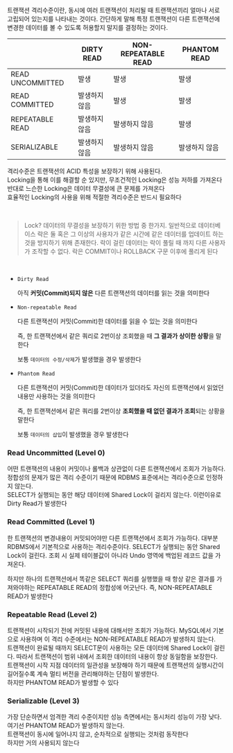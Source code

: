 트랜잭션 격리수준이란, 동시에 여러 트랜잭션이 처리될 때 트랜잭션끼리 얼마나 서로 고립되어 있는지를 나타내는 것이다. 간단하게 말해 특정 트랜잭션이 다른 트랜잭션에 변경한 데이터를 볼 수 있도록 허용할지 말지를 결정하는 것이다.

|  | DIRTY READ | NON-REPEATABLE READ | PHANTOM READ |
| --- | --- | --- | --- |
| READ UNCOMMITTED | 발생 | 발생 | 발생 |
| READ COMMITTED | 발생하지 않음 | 발생 | 발생 |
| REPEATABLE READ | 발생하지 않음 | 발생하지 않음 | 발생 |
| SERIALIZABLE | 발생하지 않음 | 발생하지 않음 | 발생하지 않음 |

격리수준은 트랜잭션의 ACID 특성을 보장하기 위해 사용된다.  
Locking을 통해 이를 해결할 순 있지만, 무조건적인 Locking은 성능 저하를 가져온다  
반대로 느슨한 Locking은 데이터 무결성에 큰 문제를 가져온다  
효율적인 Locking의 사용을 위해 적절한 격리수준은 반드시 필요하다

<br/>

> Lock?
데이터의 무결성을 보장하기 위한 방법 중 한가지. 일반적으로 데이터베이스 락은 둘 혹은 그 이상의 사용자가 같은 시간에 같은 데이터를 업데이트 하는 것을 방지하기 위해 존재한다. 락이 걸린 데이터는 락이 풀릴 때 까지 다른 사용자가 조작할 수 없다. 락은 COMMIT이나 ROLLBACK 구문 이후에 풀리게 된다
> 
<br/>

- `Dirty Read`
    
    아직 **커밋(Commit)되지 않은** 다른 트랜잭션의 데이터를 읽는 것을 의미한다
    
- `Non-repeatable Read`
    
    다른 트랜잭션이 커밋(Commit)한 데이터를 읽을 수 있는 것을 의미한다
    
    즉, 한 트랜잭션에서 같은 쿼리로 2번이상 조회했을 때 **그 결과가 상이한 상황**을 말한다
    
    보통 `데이터의 수정/삭제`가 발생했을 경우 발생한다
    
- `Phantom Read`
    
    다른 트랜잭션이 커밋(Commit)한 데이터가 있더라도 자신의 트랜잭션에서 읽었던 내용만 사용하는 것을 의미한다
    
    즉, 한 트랜잭션에서 같은 쿼리를 2번이상 **조회했을 때 없던 결과가 조회**되는 상황을 말한다
    
    보통 `데이터의 삽입`이 발생했을 경우 발생한다
    

### Read Uncommitted (Level 0)

어떤 트랜잭션의 내용이 커밋이나 롤백과 상관없이 다른 트랜잭션에서 조회가 가능하다. 정합성의 문제가 많은 격리 수준이기 때문에 RDBMS 표준에서는 격리수준으로 인정하지 않는다.  
SELECT가 실행되는 동안 해당 데이터에 Shared Lock이 걸리지 않는다. 이런이유로 Dirty Read가 발생한다

### Read Committed (Level 1)

한 트랜잭션의 변경내용이 커밋되어야만 다른 트랜잭션에서 조회가 가능하다. 대부분 RDBMS에서 기본적으로 사용하는 격리수준이다. SELECT가 실행되는 동안 Shared Lock이 걸린다. 조회 시 실제 테이블값이 아니라 Undo 영역에 백업된 레코드 값을 가져온다.

하지만 하나의 트랜잭션에서 똑같은 SELECT 쿼리를 실행했을 때 항상 같은 결과를 가져와야하는 REPEATABLE READ의 정합성에 어긋난다. 즉, NON-REPEATABLE READ가 발생한다

### Repeatable Read (Level 2)

트랜잭션이 시작되기 전에 커밋된 내용에 대해서만 조회가 가능하다. MySQL에서 기본으로 사용하며 이 격리 수준에서는 NON-REPEATABLE READ가 발생하지 않는다.  
트랜잭션이 완료될 때까지 SELECT문이 사용하는 모든 데이터에 Shared Lock이 걸린다. 따라서 트랜잭션이 범위 내에서 조회한 데이터의 내용이 항상 동일함을 보장한다.  
트랜잭션이 시작 지점 데이터의 일관성을 보장해야 하기 때문에 트랜잭션의 실행시간이 길어질수록 계속 멀티 버전을 관리해야하는 단점이 발생한다.  
하지만 PHANTOM READ가 발생할 수 있다

### Serializable (Level 3)

가장 단순하면서 엄격한 격리 수준이지만 성능 측면에서는 동시처리 성능이 가장 낮다. 여기선 PHANTOM READ가 발생하지 않는다.  
트랜잭션이 동시에 일어나지 않고, 순차적으로 실행되는 것처럼 동작한다  
하지만 거의 사용되지 않는다
